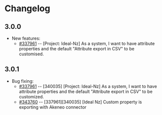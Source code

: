 # Changelog
## 3.0.0
* New features:
    * [#337961](https://ewave.tpondemand.com/entity/337961) -- [Project: Ideal-Nz] As a system, I want to have attribute properties and the default "Attribute export in CSV" to be customised.

## 3.0.1
* Bug fixing:
    * [#337961](https://tp.ewave.com/337961) -- [340035] [Project: Ideal-Nz] As a system, I want to have attribute properties and the default "Attribute export in CSV" to be customized.
    * [#343760](https://tp.ewave.com/343760) -- [337961][340035] [Ideal Nz] Custom property is exporting with Akeneo connector

